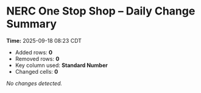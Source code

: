 # NERC One Stop Shop – Daily Change Summary
**Time:** 2025-09-18 08:23 CDT

- Added rows: **0**
- Removed rows: **0**
- Key column used: **Standard Number**
- Changed cells: **0**

_No changes detected._